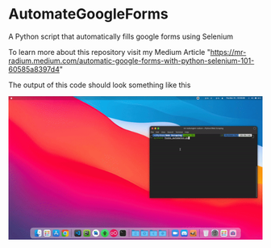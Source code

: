 # AutomateGoogleForms
A Python script that automatically fills google forms using Selenium 

To learn more about this repository visit my Medium Article "https://mr-radium.medium.com/automatic-google-forms-with-python-selenium-101-60585a8397d4"

The output of this code should look something like this

![Code Output](https://github.com/MrRadium/AutomateGoogleForms/blob/main/Medium4.gif?raw=true)


